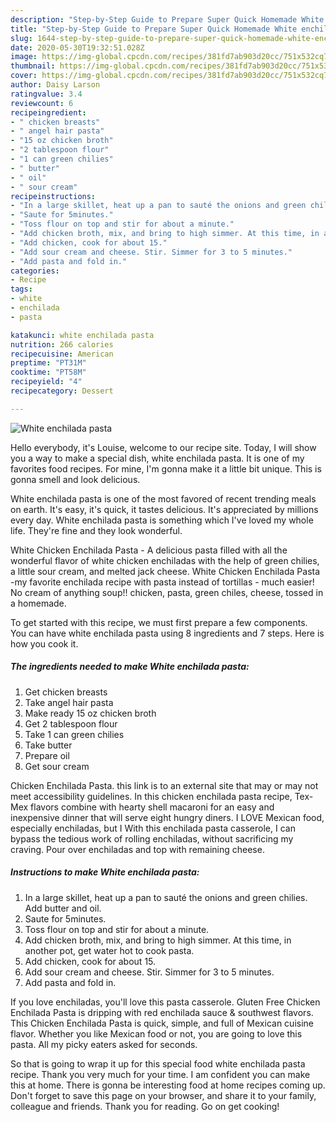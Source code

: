 ```yaml
---
description: "Step-by-Step Guide to Prepare Super Quick Homemade White enchilada pasta"
title: "Step-by-Step Guide to Prepare Super Quick Homemade White enchilada pasta"
slug: 1644-step-by-step-guide-to-prepare-super-quick-homemade-white-enchilada-pasta
date: 2020-05-30T19:32:51.028Z
image: https://img-global.cpcdn.com/recipes/381fd7ab903d20cc/751x532cq70/white-enchilada-pasta-recipe-main-photo.jpg
thumbnail: https://img-global.cpcdn.com/recipes/381fd7ab903d20cc/751x532cq70/white-enchilada-pasta-recipe-main-photo.jpg
cover: https://img-global.cpcdn.com/recipes/381fd7ab903d20cc/751x532cq70/white-enchilada-pasta-recipe-main-photo.jpg
author: Daisy Larson
ratingvalue: 3.4
reviewcount: 6
recipeingredient:
- " chicken breasts"
- " angel hair pasta"
- "15 oz chicken broth"
- "2 tablespoon flour"
- "1 can green chilies"
- " butter"
- " oil"
- " sour cream"
recipeinstructions:
- "In a large skillet, heat up a pan to sauté the onions and green chilies. Add butter and oil."
- "Saute for 5minutes."
- "Toss flour on top and stir for about a minute."
- "Add chicken broth, mix, and bring to high simmer. At this time, in another pot, get water hot to cook pasta."
- "Add chicken, cook for about 15."
- "Add sour cream and cheese. Stir. Simmer for 3 to 5 minutes."
- "Add pasta and fold in."
categories:
- Recipe
tags:
- white
- enchilada
- pasta

katakunci: white enchilada pasta 
nutrition: 266 calories
recipecuisine: American
preptime: "PT31M"
cooktime: "PT58M"
recipeyield: "4"
recipecategory: Dessert

---
```



![White enchilada pasta](https://img-global.cpcdn.com/recipes/381fd7ab903d20cc/751x532cq70/white-enchilada-pasta-recipe-main-photo.jpg)

Hello everybody, it's Louise, welcome to our recipe site. Today, I will show you a way to make a special dish, white enchilada pasta. It is one of my favorites food recipes. For mine, I'm gonna make it a little bit unique. This is gonna smell and look delicious.

White enchilada pasta is one of the most favored of recent trending meals on earth. It's easy, it's quick, it tastes delicious. It's appreciated by millions every day. White enchilada pasta is something which I've loved my whole life. They're fine and they look wonderful.

White Chicken Enchilada Pasta - A delicious pasta filled with all the wonderful flavor of white chicken enchiladas with the help of green chilies, a little sour cream, and melted jack cheese. White Chicken Enchilada Pasta -my favorite enchilada recipe with pasta instead of tortillas - much easier! No cream of anything soup!! chicken, pasta, green chiles, cheese, tossed in a homemade.


To get started with this recipe, we must first prepare a few components. You can have white enchilada pasta using 8 ingredients and 7 steps. Here is how you cook it.

<!--inarticleads1-->

##### The ingredients needed to make White enchilada pasta:

1. Get  chicken breasts
1. Take  angel hair pasta
1. Make ready 15 oz chicken broth
1. Get 2 tablespoon flour
1. Take 1 can green chilies
1. Take  butter
1. Prepare  oil
1. Get  sour cream


Chicken Enchilada Pasta. this link is to an external site that may or may not meet accessibility guidelines. In this chicken enchilada pasta recipe, Tex-Mex flavors combine with hearty shell macaroni for an easy and inexpensive dinner that will serve eight hungry diners. I LOVE Mexican food, especially enchiladas, but I With this enchilada pasta casserole, I can bypass the tedious work of rolling enchiladas, without sacrificing my craving. Pour over enchiladas and top with remaining cheese. 

<!--inarticleads2-->

##### Instructions to make White enchilada pasta:

1. In a large skillet, heat up a pan to sauté the onions and green chilies. Add butter and oil.
1. Saute for 5minutes.
1. Toss flour on top and stir for about a minute.
1. Add chicken broth, mix, and bring to high simmer. At this time, in another pot, get water hot to cook pasta.
1. Add chicken, cook for about 15.
1. Add sour cream and cheese. Stir. Simmer for 3 to 5 minutes.
1. Add pasta and fold in.


If you love enchiladas, you&#39;ll love this pasta casserole. Gluten Free Chicken Enchilada Pasta is dripping with red enchilada sauce &amp; southwest flavors. This Chicken Enchilada Pasta is quick, simple, and full of Mexican cuisine flavor. Whether you like Mexican food or not, you are going to love this pasta. All my picky eaters asked for seconds. 

So that is going to wrap it up for this special food white enchilada pasta recipe. Thank you very much for your time. I am confident you can make this at home. There is gonna be interesting food at home recipes coming up. Don't forget to save this page on your browser, and share it to your family, colleague and friends. Thank you for reading. Go on get cooking!
